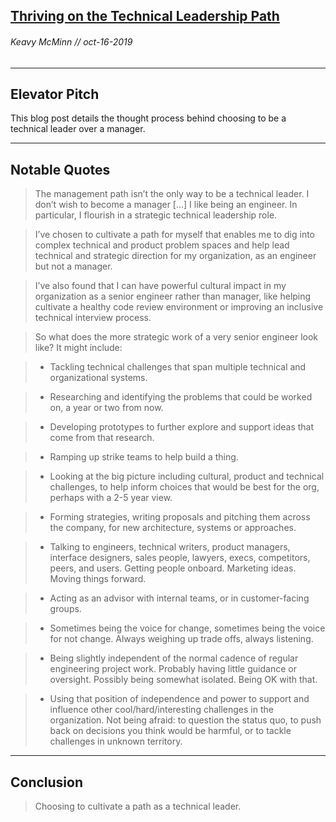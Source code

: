 ## [Thriving on the Technical Leadership Path](https://keavy.com/work/thriving-on-the-technical-leadership-path/)
###### Keavy McMinn // oct-16-2019
---

Elevator Pitch
------
This blog post details the thought process behind choosing to be a technical leader over a manager.

------

Notable Quotes
------
> The management path isn’t the only way to be a technical leader. I don’t wish to become a manager [...] I like being an engineer. In particular, I flourish in a strategic technical leadership role.

> I’ve chosen to cultivate a path for myself that enables me to dig into complex technical and product problem spaces and help lead technical and strategic direction for my organization, as an engineer but not a manager.

> I’ve also found that I can have powerful cultural impact in my organization as a senior engineer rather than manager, like helping cultivate a healthy code review environment or improving an inclusive technical interview process.

> So what does the more strategic work of a very senior engineer look like? It might include:

> * Tackling technical challenges that span multiple technical and organizational systems.

> * Researching and identifying the problems that could be worked on, a year or two from now.

> * Developing prototypes to further explore and support ideas that come from that research.

> * Ramping up strike teams to help build a thing.

> * Looking at the big picture including cultural, product and technical challenges, to help inform choices that would be best for the org, perhaps with a 2-5 year view.

> * Forming strategies, writing proposals and pitching them across the company, for new architecture, systems or approaches.

> * Talking to engineers, technical writers, product managers, interface designers, sales people, lawyers, execs, competitors, peers, and users. Getting people onboard. Marketing ideas. Moving things forward.

> * Acting as an advisor with internal teams, or in customer-facing groups.

> * Sometimes being the voice for change, sometimes being the voice for not change. Always weighing up trade offs, always listening.

> * Being slightly independent of the normal cadence of regular engineering project work. Probably having little guidance or oversight. Possibly being somewhat isolated. Being OK with that.

> * Using that position of independence and power to support and influence other cool/hard/interesting challenges in the organization.
Not being afraid: to question the status quo, to push back on decisions you think would be harmful, or to tackle challenges in unknown territory.

------

Conclusion
------
> Choosing to cultivate a path as a technical leader.
